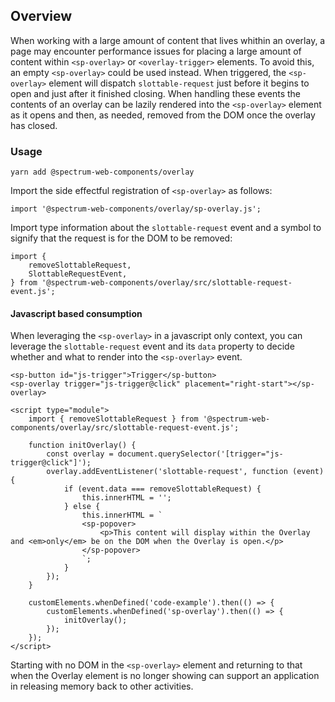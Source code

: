 ## Overview

When working with a large amount of content that lives whithin an overlay, a page may encounter performance issues for placing a large amount of content within `<sp-overlay>` or `<overlay-trigger>` elements. To avoid this, an empty `<sp-overlay>` could be used instead. When triggered, the `<sp-overlay>` element will dispatch `slottable-request` just before it begins to open and just after it finished closing. When handling these events the contents of an overlay can be lazily rendered into the `<sp-overlay>` element as it opens and then, as needed, removed from the DOM once the overlay has closed.

### Usage

```
yarn add @spectrum-web-components/overlay
```

Import the side effectful registration of `<sp-overlay>` as follows:

```
import '@spectrum-web-components/overlay/sp-overlay.js';
```

Import type information about the `slottable-request` event and a symbol to signify that the request is for the DOM to be removed:

```
import {
    removeSlottableRequest,
    SlottableRequestEvent,
} from '@spectrum-web-components/overlay/src/slottable-request-event.js';
```

#### Javascript based consumption

When leveraging the `<sp-overlay>` in a javascript only context, you can leverage the `slottable-request` event and its `data` property to decide whether and what to render into the `<sp-overlay>` event.

```html-live
<sp-button id="js-trigger">Trigger</sp-button>
<sp-overlay trigger="js-trigger@click" placement="right-start"></sp-overlay>

<script type="module">
    import { removeSlottableRequest } from '@spectrum-web-components/overlay/src/slottable-request-event.js';

    function initOverlay() {
        const overlay = document.querySelector('[trigger="js-trigger@click"]');
        overlay.addEventListener('slottable-request', function (event) {
            if (event.data === removeSlottableRequest) {
                this.innerHTML = '';
            } else {
                this.innerHTML = `
                <sp-popover>
                    <p>This content will display within the Overlay and <em>only</em> be on the DOM when the Overlay is open.</p>
                </sp-popover>
                `;
            }
        });
    }

    customElements.whenDefined('code-example').then(() => {
        customElements.whenDefined('sp-overlay').then(() => {
            initOverlay();
        });
    });
</script>
```

<script type="module">
    import { removeSlottableRequest } from '@spectrum-web-components/overlay/src/slottable-request-event.js';

    function initOverlay() {
        const overlay = document.querySelector('[trigger="js-trigger@click"]');
        overlay.addEventListener('slottable-request', function (event) {
            if (event.data === removeSlottableRequest) {
                this.innerHTML = '';
            } else {
                this.innerHTML = `
                <sp-popover>
                    <p>This content will display within the Overlay and <em>only</em> be on the DOM when the Overlay is open.</p>
                </sp-popover>
                `;
            }
        });
    }

    customElements.whenDefined('code-example').then(() => {
        customElements.whenDefined('sp-overlay').then(() => {
            initOverlay();
        });
    });
</script>

Starting with no DOM in the `<sp-overlay>` element and returning to that when the Overlay element is no longer showing can support an application in releasing memory back to other activities.

